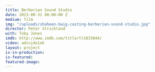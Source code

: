 ```yaml
---
title: Berberian Sound Studio
date: 2013-08-31 00:00:00 Z
medium: film
img: "/uploads/shaheen-baig-casting-berberian-sound-studio.jpg"
director: Peter Strickland
with: Toby Jones
imdb: http://www.imdb.com/title/tt1833844/
video: adcnjda1ek
layout: project
is-in-production: 
is-featured: 
featured-image: 
---
```


